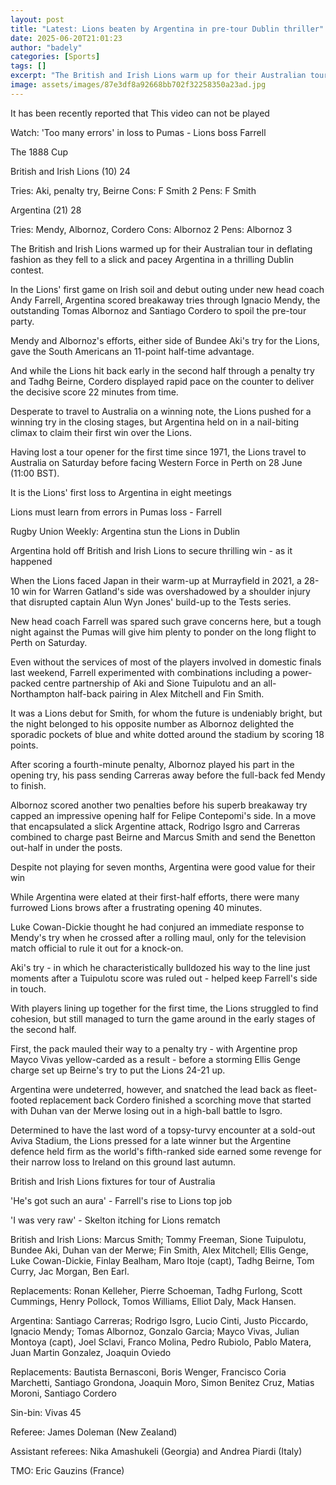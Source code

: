 ```yaml
---
layout: post
title: "Latest: Lions beaten by Argentina in pre-tour Dublin thriller"
date: 2025-06-20T21:01:23
author: "badely"
categories: [Sports]
tags: []
excerpt: "The British and Irish Lions warm up for their Australian tour in deflating fashion as they fall to a slick and pacey Argentina side in Dublin."
image: assets/images/87e3df8a92668bb702f32258350a23ad.jpg
---
```


It has been recently reported that This video can not be played

Watch: 'Too many errors' in loss to Pumas - Lions boss Farrell

The 1888 Cup

British and Irish Lions (10) 24

Tries: Aki, penalty try, Beirne Cons: F Smith 2 Pens: F Smith

Argentina (21) 28

Tries: Mendy, Albornoz, Cordero Cons: Albornoz 2 Pens: Albornoz 3

The British and Irish Lions warmed up for their Australian tour in deflating fashion as they fell to a slick and pacey Argentina in a thrilling Dublin contest. 

In the Lions' first game on Irish soil and debut outing under new head coach Andy Farrell, Argentina scored breakaway tries through Ignacio Mendy, the outstanding Tomas Albornoz and Santiago Cordero to spoil the pre-tour party.

Mendy and Albornoz's efforts, either side of Bundee Aki's try for the Lions, gave the South Americans an 11-point half-time advantage. 

And while the Lions hit back early in the second half through a penalty try and Tadhg Beirne, Cordero displayed rapid pace on the counter to deliver the decisive score 22 minutes from time. 

Desperate to travel to Australia on a winning note, the Lions pushed for a winning try in the closing stages, but Argentina held on in a nail-biting climax to claim their first win over the Lions. 

Having lost a tour opener for the first time since 1971, the Lions travel to Australia on Saturday before facing Western Force in Perth on 28 June (11:00 BST). 

It is the Lions' first loss to Argentina in eight meetings

Lions must learn from errors in Pumas loss - Farrell

Rugby Union Weekly: Argentina stun the Lions in Dublin

Argentina hold off British and Irish Lions to secure thrilling win - as it happened

When the Lions faced Japan in their warm-up at Murrayfield in 2021, a 28-10 win for Warren Gatland's side was overshadowed by a shoulder injury that disrupted captain Alun Wyn Jones' build-up to the Tests series.

New head coach Farrell was spared such grave concerns here, but a tough night against the Pumas will give him plenty to ponder on the long flight to Perth on Saturday.

Even without the services of most of the players involved in domestic finals last weekend, Farrell experimented with combinations including a power-packed centre partnership of Aki and Sione Tuipulotu and an all-Northampton half-back pairing in Alex Mitchell and Fin Smith.

It was a Lions debut for Smith, for whom the future is undeniably bright, but the night belonged to his opposite number as Albornoz delighted the sporadic pockets of blue and white dotted around the stadium by scoring 18 points.

After scoring a fourth-minute penalty, Albornoz played his part in the opening try, his pass sending Carreras away before the full-back fed Mendy to finish.

Albornoz scored another two penalties before his superb breakaway try capped an impressive opening half for Felipe Contepomi's side. In a move that encapsulated a slick Argentine attack, Rodrigo Isgro and Carreras combined to charge past Beirne and Marcus Smith and send the Benetton out-half in under the posts.

Despite not playing for seven months, Argentina were good value for their win 

While Argentina were elated at their first-half efforts, there were many furrowed Lions brows after a frustrating opening 40 minutes.

Luke Cowan-Dickie thought he had conjured an immediate response to Mendy's try when he crossed after a rolling maul, only for the television match official to rule it out for a knock-on.

Aki's try - in which he characteristically bulldozed his way to the line just moments after a Tuipulotu score was ruled out - helped keep Farrell's side in touch. 

With players lining up together for the first time, the Lions struggled to find cohesion, but still managed to turn the game around in the early stages of the second half.

First, the pack mauled their way to a penalty try - with Argentine prop Mayco Vivas yellow-carded as a result - before a storming Ellis Genge charge set up Beirne's try to put the Lions 24-21 up.

Argentina were undeterred, however, and snatched the lead back as fleet-footed replacement back Cordero finished a scorching move that started with Duhan van der Merwe losing out in a high-ball battle to Isgro. 

Determined to have the last word of a topsy-turvy encounter at a sold-out Aviva Stadium, the Lions pressed for a late winner but the Argentine defence held firm as the world's fifth-ranked side earned some revenge for their narrow loss to Ireland on this ground last autumn. 

British and Irish Lions fixtures for tour of Australia

'He's got such an aura' - Farrell's rise to Lions top job

'I was very raw' - Skelton itching for Lions rematch

British and Irish Lions: Marcus Smith; Tommy Freeman, Sione Tuipulotu, Bundee Aki, Duhan van der Merwe; Fin Smith, Alex Mitchell; Ellis Genge, Luke Cowan-Dickie, Finlay Bealham, Maro Itoje (capt), Tadhg Beirne, Tom Curry, Jac Morgan, Ben Earl.

Replacements: Ronan Kelleher, Pierre Schoeman, Tadhg Furlong, Scott Cummings, Henry Pollock, Tomos Williams, Elliot Daly, Mack Hansen.

Argentina: Santiago Carreras; Rodrigo Isgro, Lucio Cinti, Justo Piccardo, Ignacio Mendy; Tomas Albornoz, Gonzalo Garcia; Mayco Vivas, Julian Montoya (capt), Joel Sclavi, Franco Molina, Pedro Rubiolo, Pablo Matera, Juan Martin Gonzalez, Joaquin Oviedo

Replacements: Bautista Bernasconi, Boris Wenger, Francisco Coria Marchetti, Santiago Grondona, Joaquin Moro, Simon Benitez Cruz, Matias Moroni, Santiago Cordero

Sin-bin: Vivas 45

Referee: James Doleman (New Zealand)

Assistant referees: Nika Amashukeli (Georgia) and Andrea Piardi (Italy)

TMO: Eric Gauzins (France)

